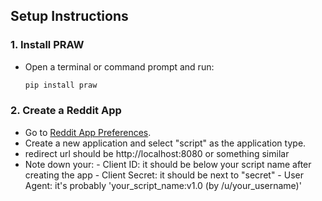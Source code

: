 ## Setup Instructions

### 1. Install PRAW

- Open a terminal or command prompt and run:
  ```bash
  pip install praw

### 2. Create a Reddit App

- Go to [Reddit App Preferences](https://www.reddit.com/prefs/apps).
- Create a new application and select "script" as the application type.
- redirect url should be http://localhost:8080 or something similar
- Note down your:
      - Client ID: it should be below your script name after creating the app
      - Client Secret: it should be next to "secret"
      - User Agent: it's probably 'your_script_name:v1.0 (by /u/your_username)'

